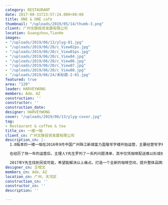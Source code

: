 ```yaml
---
category: RESTAURANT
date: 2017-08-31T23:57:24.000+00:00
title: ONE & ONE cafe
thumbnail: "/uploads/2019/05/14/thumb-3.png"
client: 广州文脉投资发展有限公司
location: Guangzhou,TianHe
images:
- "/uploads/2019/06/13/ylyg-01.jpg"
- "/uploads/2019/06/20/c_View02ps.jpg"
- "/uploads/2019/06/20/c_View01ps.jpg"
- "/uploads/2019/06/20/c_View04.jpg"
- "/uploads/2019/06/20/c_View06.jpg"
- "/uploads/2019/06/20/c_View07.jpg"
- "/uploads/2019/06/20/c_View08.jpg"
- "/uploads/2019/06/24/未标题-2-01.jpg"
featured: true
area: "120"
leader: HARVEYWONG
members: Ade、AZ
construction: ''
constructor: ''
construction_date: 
designer: HARVEYWONG
cover: "/uploads/2019/06/13/ylyg-cover.jpg"
tag:
- Restaurant & coffee & tea
title_cn: 一楼一咖
client_cn: 广州文脉投资发展有限公司
description_cn: |-
  1.0版本的一楼一咖在2016年9月中国广州珠江新城富力盈隆写字楼开始运营，主要经营写字楼内的咖啡快送服务。

  在经历了快一年的运营后，主理人Y先生罗列了一系列问题清单，其中仅凭咖啡配送难以形成核心竞争力、没有迎合年轻人追求时尚潮流的心理需求、缺乏独特的场景设计与文化氛等主要问题。

  2017年Y先生找到另奕可能，希望能解决以上痛点。打造一个全新的咖啡空间，提升整体品牌形象。全面迭代升级成为2.0版。
designer_cn: 王晗文
members_cn: Ade、AZ
location_cn: 广州，天河区
construction_cn: ''
constructor_cn: ''
description: ''

---
```

